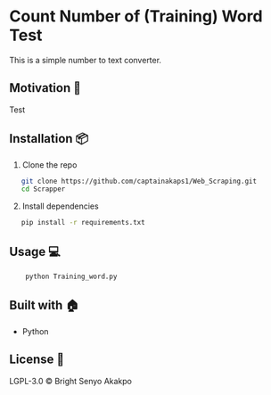 # Count Number of (Training) Word Test

This is a simple number to text converter.

## Motivation :seedling:

Test

## Installation :package:

1. Clone the repo

```bash
   git clone https://github.com/captainakaps1/Web_Scraping.git
   cd Scrapper
```

2. Install dependencies

```bash
   pip install -r requirements.txt
```

## Usage :computer:

```bash
    python Training_word.py
```

## Built with :house:

- Python

## License :key:

LGPL-3.0
&copy; Bright Senyo Akakpo
